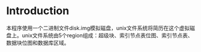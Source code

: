 # Introduction

本程序使用一个二进制文件disk.img模拟磁盘，unix文件系统将简历在这个虚拟磁盘上。unix文件系统由5个region组成：超级块、索引节点表位图、索引节点表、数据块位图和数据库区域。

